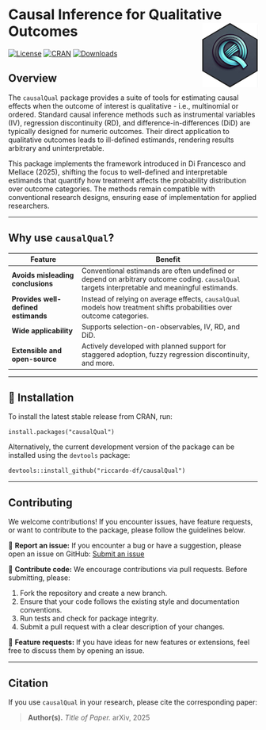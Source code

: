# Causal Inference for Qualitative Outcomes <a href="https://riccardo-df.github.io/causalQual/"><img src="man/figures/logo.svg" align="right" height="130"/></a>

[![License](https://img.shields.io/badge/license-MIT-blue.svg)](https://opensource.org/licenses/MIT) [![CRAN](https://www.r-pkg.org/badges/version/causalQual)](https://CRAN.R-project.org/package=causalQual) [![Downloads](https://cranlogs.r-pkg.org/badges/causalQual)](https://CRAN.R-project.org/package=causalQual)

## Overview

The `causalQual` package provides a suite of tools for estimating causal effects when the outcome of interest is qualitative - i.e., multinomial or ordered. Standard causal inference methods such as instrumental variables (IV), regression discontinuity (RD), and difference-in-differences (DiD) are typically designed for numeric outcomes. Their direct application to qualitative outcomes leads to ill-defined estimands, rendering results arbitrary and uninterpretable.

This package implements the framework introduced in Di Francesco and Mellace (2025), shifting the focus to well-defined and interpretable estimands that quantify how treatment affects the probability distribution over outcome categories. The methods remain compatible with conventional research designs, ensuring ease of implementation for applied researchers.

------------------------------------------------------------------------

## Why use `causalQual`?

| Feature                             | Benefit                                                                                                                                        |
|-------------------|-----------------------------------------------------|
| **Avoids misleading conclusions**   | Conventional estimands are often undefined or depend on arbitrary outcome coding. `causalQual` targets interpretable and meaningful estimands. |
| **Provides well-defined estimands** | Instead of relying on average effects, `causalQual` models how treatment shifts probabilities over outcome categories.                         |
| **Wide applicability**              | Supports selection-on-observables, IV, RD, and DiD.                                                                                            |
| **Extensible and open-source**      | Actively developed with planned support for staggered adoption, fuzzy regression discontinuity, and more.                                      |

------------------------------------------------------------------------

## 🚀 Installation

To install the latest stable release from CRAN, run:

```         
install.packages("causalQual")
```

Alternatively, the current development version of the package can be installed using the `devtools` package:

```         
devtools::install_github("riccardo-df/causalQual")
```

------------------------------------------------------------------------

## Contributing

We welcome contributions! If you encounter issues, have feature requests, or want to contribute to the package, please follow the guidelines below.

📌 **Report an issue:** If you encounter a bug or have a suggestion, please open an issue on GitHub:
[Submit an issue](https://github.com/riccardo-df/causalQual/issues)

📌 **Contribute code:** We encourage contributions via pull requests. Before submitting, please:
1. Fork the repository and create a new branch.
2. Ensure that your code follows the existing style and documentation conventions.
3. Run tests and check for package integrity.
4. Submit a pull request with a clear description of your changes.

📌 **Feature requests:** If you have ideas for new features or extensions, feel free to discuss them by opening an issue.

------------------------------------------------------------------------

## Citation

If you use `causalQual` in your research, please cite the corresponding paper:

> **Author(s).** *Title of Paper.* arXiv, 2025
